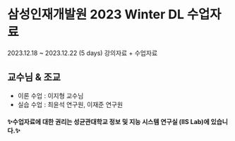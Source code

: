 # 삼성인재개발원 2023 Winter DL 수업자료
2023.12.18 ~ 2023.12.22 (5 days) 강의자료 + 수업자료 

## 교수님 & 조교
- 이론 수업 : 이지형 교수님
- 실습 수업 : 최윤석 연구원, 이재준 연구원

#### ✨수업자료에 대한 권리는 성균관대학교 정보 및 지능 시스템 연구실 (IIS Lab)에 있습니다.✨
